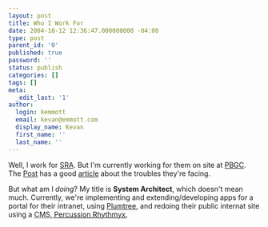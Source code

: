 ```yaml
---
layout: post
title: Who I Work For
date: 2004-10-12 12:36:47.000000000 -04:00
type: post
parent_id: '0'
published: true
password: ''
status: publish
categories: []
tags: []
meta:
  _edit_last: '1'
author:
  login: kemmott
  email: kevan@emmott.com
  display_name: Kevan
  first_name: ''
  last_name: ''
---
```

<p>Well, I work for <a href="http://www.sra.com">SRA</a>. But I'm currently working for them on site at <a href="http://www.pbgc.gov">PBGC</a>. The <a href="http://www.washingtonpost.com">Post</a> has a good <a href="http://www.washingtonpost.com/wp-dyn/articles/A25334-2004Oct11.html">article</a> about the troubles they're facing.</p>
<p>But what am I <em>doing</em>? My title is <strong>System Architect</strong>, which doesn't mean much. Currently, we're implementing and extending/developing apps for a portal for their intranet, using <a href="http://www.plumtree.com">Plumtree</a>, and redoing their public internat site using a <acronym title="Content Management System">CMS, <a href="http://www.percussion.com">Percussion Rhythmyx</a>.</acronym></p>
